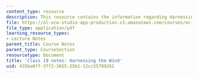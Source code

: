 ```yaml
---
content_type: resource
description: This resource contains the information regarding Harnessing the Wind.
file: https://ol-ocw-studio-app-production.s3.amazonaws.com/courses/ec-701j-d-lab-i-development-fall-2009/435ba0ff3ff2365525b112cc55709261_MITEC_701JF09_lec19_notes.pdf
file_type: application/pdf
learning_resource_types:
- Lecture Notes
parent_title: Course Notes
parent_type: CourseSection
resourcetype: Document
title: 'Class 19 notes: Harnessing the Wind'
uid: 435ba0ff-3ff2-3655-25b1-12cc55709261
---
```

